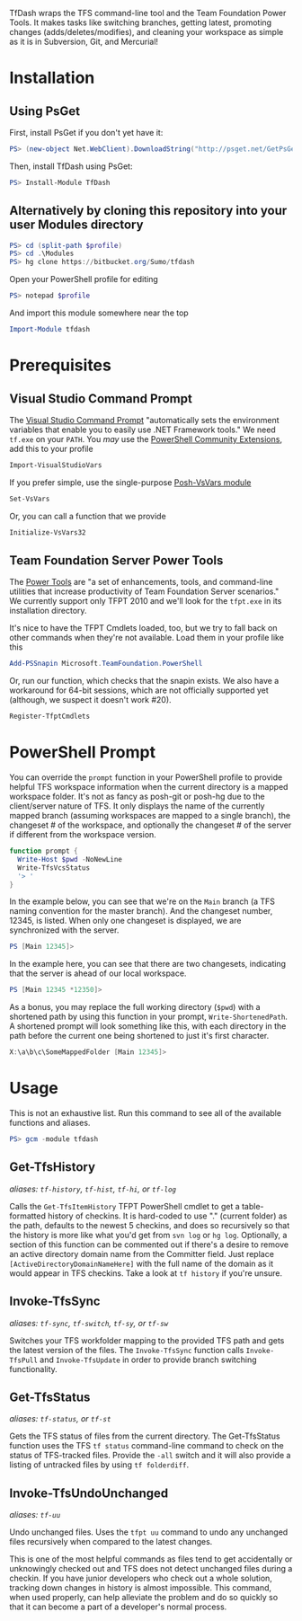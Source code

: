 TfDash wraps the TFS command-line tool and the Team Foundation Power Tools. It makes tasks like switching branches, getting latest, promoting changes (adds/deletes/modifies), and cleaning your workspace as simple as it is in Subversion, Git, and Mercurial!

# Installation

## Using PsGet

First, install PsGet if you don't yet have it:

```powershell
PS> (new-object Net.WebClient).DownloadString("http://psget.net/GetPsGet.ps1") | iex
```

Then, install TfDash using PsGet:

```powershell
PS> Install-Module TfDash
```

## Alternatively by cloning this repository into your user Modules directory

```powershell
PS> cd (split-path $profile)
PS> cd .\Modules
PS> hg clone https://bitbucket.org/Sumo/tfdash
```

Open your PowerShell profile for editing

```powershell
PS> notepad $profile
```

And import this module somewhere near the top

```powershell
Import-Module tfdash
```

# Prerequisites

## Visual Studio Command Prompt
The [Visual Studio Command Prompt][2] "automatically sets the environment variables that enable you to easily use .NET Framework tools." We need `tf.exe` on your `PATH`. You _may_ use the [PowerShell Community Extensions][4], add this to your profile

```powershell
Import-VisualStudioVars
```

If you prefer simple, use the single-purpose [Posh-VsVars module][3] 


```powershell
Set-VsVars
```

Or, you can call a function that we provide 


```powershell
Initialize-VsVars32
```

## Team Foundation Server Power Tools
The [Power Tools][1] are "a set of enhancements, tools, and command-line utilities that increase productivity of Team Foundation Server scenarios." We currently support only TFPT 2010 and we'll look for the `tfpt.exe` in its installation directory.

It's nice to have the TFPT Cmdlets loaded, too, but we try to fall back on other commands when they're not available. Load them in your profile like this

```powershell
Add-PSSnapin Microsoft.TeamFoundation.PowerShell
```

Or, run our function, which checks that the snapin exists. We also have a workaround for 64-bit sessions, which are not officially supported yet (although, we suspect it doesn't work #20).

```powershell
Register-TfptCmdlets
```

# PowerShell Prompt

You can override the `prompt` function in your PowerShell profile to provide helpful TFS workspace information when the current directory is a mapped workspace folder. It's not as fancy as posh-git or posh-hg due to the client/server nature of TFS.  It only displays the name of the currently mapped branch (assuming workspaces are mapped to a single branch), the changeset # of the workspace, and optionally the changeset # of the server if different from the workspace version.

```powershell
function prompt {
  Write-Host $pwd -NoNewLine
  Write-TfsVcsStatus
  '> '
}
```

In the example below, you can see that we're on the `Main` branch (a TFS naming convention for the master branch). And the changeset number, 12345, is listed. When only one changeset is displayed, we are synchronized with the server.

```powershell
PS [Main 12345]>
``` 

In the example here, you can see that there are two changesets, indicating that the server is ahead of our local workspace.

```powershell
PS [Main 12345 *12350]>
```

As a bonus, you may replace the full working directory (`$pwd`) with a shortened path by using this function in your prompt, `Write-ShortenedPath`. A shortened prompt will look something like this, with each directory in the path before the current one being shortened to just it's first character.

```powershell
X:\a\b\c\SomeMappedFolder [Main 12345]>
```

# Usage

This is not an exhaustive list. Run this command to see all of the available functions and aliases.

```powershell
PS> gcm -module tfdash
```

## Get-TfsHistory
_aliases: `tf-history`, `tf-hist`, `tf-hi`, or `tf-log`_

Calls the `Get-TfsItemHistory` TFPT PowerShell cmdlet to get a table-formatted history of checkins. It is hard-coded to use "." (current folder) as the path, defaults to the newest 5 checkins, and does so recursively so that the history is more like what you'd get from `svn log` or `hg log`. Optionally, a section of this function can be commented out if there's a desire to remove an active directory domain name from the Committer field.  Just replace `[ActiveDirectoryDomainNameHere]` with the full name of the domain as it would appear in TFS checkins.  Take a look at `tf history` if you're unsure.

## Invoke-TfsSync
_aliases: `tf-sync`, `tf-switch`, `tf-sy`, or `tf-sw`_

Switches your TFS workfolder mapping to the provided TFS path and gets the latest version of the files.  The `Invoke-TfsSync` function calls `Invoke-TfsPull` and `Invoke-TfsUpdate` in order to provide branch switching functionality.

## Get-TfsStatus
_aliases: `tf-status`, or `tf-st`_

Gets the TFS status of files from the current directory.  The Get-TfsStatus function uses the TFS `tf status` command-line command to check on the status of TFS-tracked files.  Provide the `-all` switch and it will also provide a listing of untracked files by using `tf folderdiff`.

## Invoke-TfsUndoUnchanged
_aliases: `tf-uu`_

Undo unchanged files.  Uses the `tfpt uu` command to undo any unchanged files recursively when compared to the latest changes.

This is one of the most helpful commands as files tend to get accidentally or unknowingly checked out and TFS does not detect unchanged files during a checkin.  If you have junior developers who check out a whole solution, tracking down changes in history is almost impossible.  This command, when used properly, can help alleviate the problem and do so quickly so that it can become a part of a developer's normal process.


 [1]: http://www.microsoft.com/en-us/download/details.aspx?id=35775
 [2]: http://msdn.microsoft.com/en-us/library/ms229859.aspx
 [3]: https://github.com/Iristyle/Posh-VsVars
 [4]: http://pscx.codeplex.com/